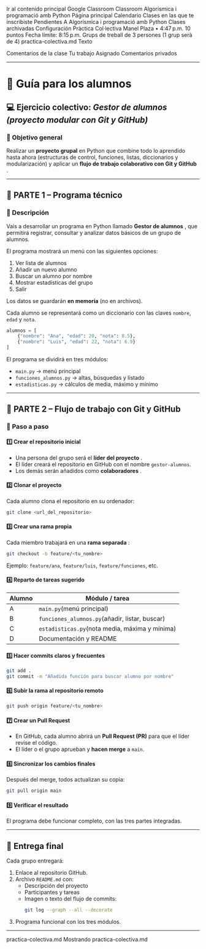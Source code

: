 Ir al contenido principal
Google Classroom
Classroom
Algorísmica i programació amb Python
Página principal
Calendario
Clases en las que te inscribiste
Pendientes
A
Algorísmica i programació amb Python
Clases archivadas
Configuración
Pràctica Col·lectiva
Manel Plaza
•
4:47 p.m.
10 puntos
Fecha límite: 8:15 p.m.
Grups de treball de 3 persones (1 grup serà de 4)
practica-colectiva.md
Texto

Comentarios de la clase
Tu trabajo
Asignado
Comentarios privados

---

# 🧭 **Guía para los alumnos**

## 💻 Ejercicio colectivo: _Gestor de alumnos (proyecto modular con Git y GitHub)_

### 🎯 Objetivo general

Realizar un **proyecto grupal** en Python que combine todo lo aprendido hasta ahora (estructuras de control, funciones, listas, diccionarios y modularización) y aplicar un **flujo de trabajo colaborativo con Git y GitHub** .

---

## 🧩 PARTE 1 – Programa técnico

### 📝 Descripción

Vais a desarrollar un programa en Python llamado **Gestor de alumnos** , que permitirá registrar, consultar y analizar datos básicos de un grupo de alumnos.

El programa mostrará un menú con las siguientes opciones:

1. Ver lista de alumnos
2. Añadir un nuevo alumno
3. Buscar un alumno por nombre
4. Mostrar estadísticas del grupo
5. Salir

Los datos se guardarán **en memoria** (no en archivos).

Cada alumno se representará como un diccionario con las claves `nombre`, `edad` y `nota`.

```python
alumnos = [
    {"nombre": "Ana", "edad": 20, "nota": 8.5},
    {"nombre": "Luis", "edad": 22, "nota": 6.9}
]
```

El programa se dividirá en tres módulos:

-   `main.py` → menú principal
-   `funciones_alumnos.py` → altas, búsquedas y listado
-   `estadisticas.py` → cálculos de media, máximo y mínimo

---

## 🤝 PARTE 2 – Flujo de trabajo con Git y GitHub

### 🧭 Paso a paso

#### 1️⃣ Crear el repositorio inicial

-   Una persona del grupo será el **líder del proyecto** .
-   El líder creará el repositorio en GitHub con el nombre `gestor-alumnos`.
-   Los demás serán añadidos como **colaboradores** .

#### 2️⃣ Clonar el proyecto

Cada alumno clona el repositorio en su ordenador:

```bash
git clone <url_del_repositorio>
```

#### 3️⃣ Crear una rama propia

Cada miembro trabajará en una **rama separada** :

```bash
git checkout -b feature/<tu_nombre>
```

Ejemplo: `feature/ana`, `feature/luis`, `feature/funciones`, etc.

#### 4️⃣ Reparto de tareas sugerido

| Alumno | Módulo / tarea                                 |
| ------ | ---------------------------------------------- |
| A      | `main.py`(menú principal)                      |
| B      | `funciones_alumnos.py`(añadir, listar, buscar) |
| C      | `estadisticas.py`(nota media, máxima y mínima) |
| D      | Documentación y README                         |

#### 5️⃣ Hacer commits claros y frecuentes

```bash
git add .
git commit -m "Añadida función para buscar alumno por nombre"
```

#### 6️⃣ Subir la rama al repositorio remoto

```bash
git push origin feature/<tu_nombre>
```

#### 7️⃣ Crear un Pull Request

-   En GitHub, cada alumno abrirá un **Pull Request (PR)** para que el líder revise el código.
-   El líder o el grupo aprueban y **hacen merge** a `main`.

#### 8️⃣ Sincronizar los cambios finales

Después del merge, todos actualizan su copia:

```bash
git pull origin main
```

#### 9️⃣ Verificar el resultado

El programa debe funcionar completo, con las tres partes integradas.

---

## 📘 Entrega final

Cada grupo entregará:

1. Enlace al repositorio GitHub.
2. Archivo `README.md` con:
    - Descripción del proyecto
    - Participantes y tareas
    - Imagen o texto del flujo de commits:
        ```bash
        git log --graph --all --decorate
        ```
3. Programa funcional con los tres módulos.

---

practica-colectiva.md
Mostrando practica-colectiva.md
